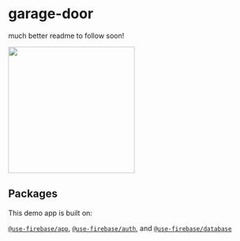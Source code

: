# garage-door

much better readme to follow soon!

<div>
<img src="https://donavon.js.org/garage-door/favicon-256x256.png" width="256" />
</div>

## Packages

This demo app is built on:

[`@use-firebase/app`](https://github.com/donavon/use-firebase-app),
[`@use-firebase/auth`](https://github.com/donavon/use-firebase-auth), and
[`@use-firebase/database`](https://github.com/donavon/use-firebase-database)
